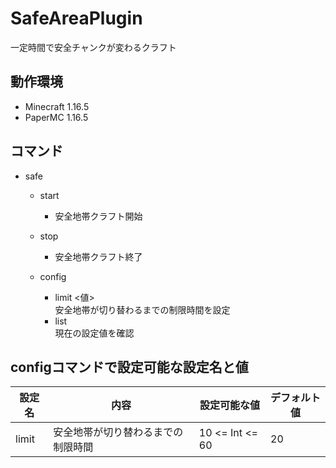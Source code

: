 # SafeAreaPlugin
一定時間で安全チャンクが変わるクラフト

## 動作環境
- Minecraft 1.16.5
- PaperMC 1.16.5

## コマンド

- safe
    - start

        - 安全地帯クラフト開始

    - stop

        - 安全地帯クラフト終了

    - config

        - limit <値>  
          安全地帯が切り替わるまでの制限時間を設定
        - list  
          現在の設定値を確認

## configコマンドで設定可能な設定名と値

| 設定名                | 内容                                           | 設定可能な値 | デフォルト値 | 
| --------------------- | ---------------------------------------------- | ------------ | ------------ | 
| limit   | 安全地帯が切り替わるまでの制限時間                         | 10 <= Int <= 60  | 20          | 
